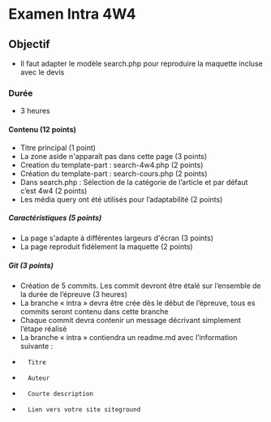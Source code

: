 # Examen Intra 4W4

## Objectif
- Il faut adapter le modèle search.php pour reproduire la maquette incluse avec le devis

### Durée
- 3 heures

#### Contenu (12 points)
- Titre principal (1 point)
- La zone aside n'apparaît pas dans cette page (3 points)
- Creation du template-part : search-4w4.php (2 points)
- Création du template-part : search-cours.php (2 points)
- Dans search.php : Sélection de la catégorie de l’article et par défaut c’est 4w4 (2 points)
- Les média query ont été utilisés pour l’adaptabilité (2 points)

##### Caractéristiques (5 points)
-	La page s'adapte à différentes largeurs d'écran (3 points)
-	La page reproduit fidèlement la maquette (2 points)

##### Git (3 points)
-	Création de 5 commits. Les commit devront être étalé sur l’ensemble de la durée de l’épreuve (3 heures)
-	La branche « intra » devra être crée dès le début de l’épreuve, tous es commits seront contenu dans cette branche
-	Chaque commit devra contenir un message décrivant simplement l’étape réalisé
-	La branche « intra » contiendra un readme.md avec l’information suivante :
-	    Titre
-	    Auteur
-	    Courte description
-	    Lien vers votre site siteground

